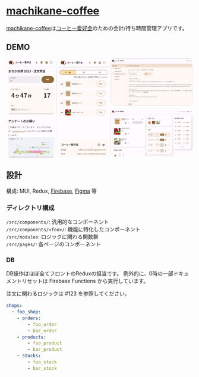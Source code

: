 # [machikane-coffee](https://machikane-coffee.web.app)
[machikane-coffee](https://machikane-coffee.web.app)は[コーヒー愛好会](https://twitter.com/coffee_handai)のための会計/待ち時間管理アプリです。

## DEMO
<div style="display: grid; grid-template-areas: 'a b c' 'a b d'; grid-template-columns: 1fr 1fr 1.65fr; gap: 5px"> 
  <a href="https://machikane-coffee.web.app/machikane-fes-2023" style="grid-area: a">
    <img src="readme/user_page.png" alt="user-page-demo" style="border-radius: 10px; width: 174px"/>
  </a>
  <a href="https://machikane-coffee.web.app/admin" style="grid-area: c">
    <img src="readme/admin_page.png" alt="admin-page-demo" style="border-radius: 10px; width: 600px"/>
  </a>
  <a href="https://machikane-coffee.web.app/machikane-fes-2023/admin" style="grid-area: d">
    <img src="readme/cashier_page.png" alt="cashier-page-demo" style="border-radius: 10px; width: 600px"/>
  </a>
  <a href="https://machikane-coffee.web.app/machikane-fes-2023/admin/barista" style="grid-area: b">
    <img src="readme/barista_page.png" alt="barista-page-demo" style="border-radius: 10px; width: 174px"/>
  </a>
</div>

## 設計
構成: MUI, Redux, [Firebase](https://console.firebase.google.com/u/0/project/machikane-coffee), [Figma](https://www.figma.com/file/t1CliOwgX3QIBFXgKdzFqI/Machikane-Coffee?type=design&node-id=11%3A1833&mode=design&t=OLwGYranCLwX94z9-1) 等

### ディレクトリ構成
`/src/components/`: 汎用的なコンポーネント  
`/src/components/<foo>/`: 機能に特化したコンポーネント  
`/src/modules`: ロジックに関わる関数群  
`/src/pages/`: 各ページのコンポーネント

### DB
DB操作はほぼ全てフロントのReduxの担当です。
例外的に、0時の一部ドキュメントリセットは Firebase Functions から実行しています。

注文に関わるロジックは #123 を参照してください。
```yaml
shops:
  - foo_shop:
    - orders:
        - foo_order
        - bar_order
    - products:
        - foo_product 
        - bar_product 
    - stocks:
        - foo_stock
        - bar_stock
```
